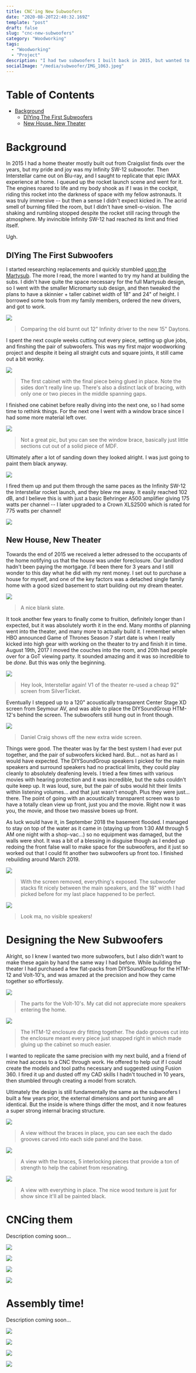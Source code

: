 ```yaml
---
title: CNC'ing New Subwoofers
date: "2020-08-20T22:40:32.169Z"
template: "post"
draft: false
slug: "cnc-new-subwoofers"
category: "Woodworking"
tags:
  - "Woodworking"
  - "Project"
description: "I had two subwoofers I built back in 2015, but wanted to build two more now that my home theater was complete. I used it as an opportunity to learn how to 3d model parts and operate a CNC. My friends think I'm crazy, and that my house is going to collapse around me as I watch a movie... we'll see!"
socialImage: "/media/subwoofer/IMG_1063.jpeg"
---
```


# Table of Contents

- [Background](#background)
	- [DIYing The First Subwoofers](#diying-the-first-subwoofers)
	- [New House, New Theater](#new-house-new-theater)

# Background

In 2015 I had a home theater mostly built out from Craigslist finds over the years, but my pride and joy was my Infinity SW-12 subwoofer. Then Interstellar came out on Blu-ray, and I saught to replicate that epic IMAX experience at home. I queued up the rocket launch scene and went for it. The engines roared to life and my body shook as if I was in the cockpit, riding this rocket into the darkness of space with my fellow astronauts. It was truly immersive -- but then a sense I didn't expect kicked in. The acrid smell of burning filled the room, but I didn't have smell-o-vision. The shaking and rumbling stopped despite the rocket still racing through the atmosphere. My invincible Infinity SW-12 had reached its limit and fried itself.

Ugh.

## DIYing The First Subwoofers

I started researching replacements and quickly stumbled [upon the Martysub](https://www.avsforum.com/threads/martysub-faq.1648673/). The more I read, the more I wanted to try my hand at building the subs. I didn't have quite the space necessary for the full Martysub design, so I went with the smaller Micromarty sub design, and then tweaked the plans to have a skinnier + taller cabinet width of 18" and 24" of height. I borrowed some tools from my family members, ordered the new drivers, and got to work.

![](/media/subwoofer/IMG_0939.jpeg)

> Comparing the old burnt out 12" Infinity driver to the new 15" Daytons. 

I spent the next couple weeks cutting out every piece, setting up glue jobs, and finshing the pair of subwoofers. This was my first major woodworking project and despite it being all straight cuts and square joints, it still came out a bit wonky. 

![](/media/subwoofer/IMG_1024.jpeg)

> The first cabinet with the final piece being glued in place. Note the sides don't really line up. There's also a distinct lack of bracing, with only one or two pieces in the middle spanning gaps.

I finished one cabinet before really diving into the next one, so I had some time to rethink things. For the next one I went with a window brace since I had some more material left over.

![](/media/subwoofer/IMG_1588.jpeg)

> Not a great pic, but you can see the window brace, basically just little sections cut out of a solid piece of MDF.

Ultimately after a lot of sanding down they looked alright. I was just going to paint them black anyway.

![](/media/subwoofer/IMG_1647.jpeg)


I fired them up and put them through the same paces as the Infinity SW-12 the Interstellar rocket launch, and they blew me away. It easily reached 102 dB, and I believe this is with just a basic Behringer A500 amplifier giving 175 watts per channel -- I later upgraded to a Crown XLS2500 which is rated for 775 watts per channel!

![](/media/subwoofer/IMG_1785.jpeg)

## New House, New Theater

Towards the end of 2015 we received a letter adressed to the occupants of the home notifying us that the house was under foreclosure. Our landlord hadn't been paying the mortgage. I'd been there for 3 years and I still wonder to this day what he did with my rent money. I set out to purchase a house for myself, and one of the key factors was a detached single family home with a good sized basement to start building out my dream theater. 


![](/media/subwoofer/IMG_8751.jpeg)

> A nice blank slate.

It took another few years to finally come to fruition, definitely longer than I expected, but it was absolutely worth it in the end. Many months of planning went into the theater, and many more to actually build it. I remember when HBO announced Game of Thrones Season 7 start date is when I really kicked into high gear with working on the theater to try and finish it in time. August 19th, 2017 I moved the couches into the room, and 20th had people over for a GoT viewing party. It sounded amazing and it was so incredible to be *done*. But this was only the beginning.

![](/media/subwoofer/IMG_3543.jpeg)

> Hey look, Interstellar again! V1 of the theater re-used a cheap 92" screen from SilverTicket.

Eventually I stepped up to a 120" acoustically transparent Center Stage XD screen from Seymour AV, and was able to place the DIYSoundGroup HTM-12's behind the screen. The subwoofers still hung out in front though.

![](/media/subwoofer/IMG_5508.jpeg)

> Daniel Craig shows off the new extra wide screen.

Things were good. The theater was by far the best system I had ever put together, and the pair of subwoofers kicked hard. But... not as hard as I would have expected. The DIYSoundGroup speakers I picked for the main speakers and surround speakers had no practical limits, they could play cleanly to absolutely deafening levels. I tried a few times with various movies with hearing protection and it was incredible, but the subs couldn't quite keep up. It was loud, sure, but the pair of subs would hit their limits within listening volumes... and that just wasn't enough. Plus they were just... there. The point of going with an acoustically transparent screen was to have a totally clean view up front, just you and the movie. Right now it was you, the movie, and those two massive boxes up front.

As luck would have it, in September 2018 the basement flooded. I managed to stay on top of the water as it came in (staying up from 1:30 AM through 5 AM one night with a shop-vac...) so no equipment was damaged, but the walls were shot. It was a bit of a blessing in disguise though as I ended up redoing the front false wall to make space for the subwoofers, and it just so worked out that I could fit another two subwoofers up front too. I finished rebuilding around March 2019.

![](/media/subwoofer/IMG_4789.jpeg)

> With the screen removed, everything's exposed. The subwoofer stacks fit nicely between the main speakers, and the 18" width I had picked before for my last place happened to be perfect. 

![](/media/subwoofer/IMG_4794.jpeg)

> Look ma, no visible speakers!


# Designing the New Subwoofers

Alright, so I knew I wanted two more subwoofers, but I also didn't want to make these again by hand the same way I had before. While building the theater I had purchased a few flat-packs from DIYSoundGroup for the HTM-12 and Volt-10's, and was amazed at the precision and how they came together so effortlessly. 

![](/media/subwoofer/d1uZWw3.jpg)

> The parts for the Volt-10's. My cat did not appreciate more speakers entering the home. 

![](/media/subwoofer/IMG_2859.jpeg)

> The HTM-12 enclosure dry fitting together. The dado grooves cut into the enclosure meant every piece just snapped right in which made gluing up the cabinet so much easier.

I wanted to replicate the same precision with my next build, and a friend of mine had access to a CNC through work. He offered to help out if I could create the models and tool paths necessary and suggested using Fusion 360. I fired it up and dusted off my CAD skills I hadn't touched in 10 years, then stumbled through creating a model from scratch.

Ultimately the design is still fundamentally the same as the subwoofers I built a few years prior, the external dimensions and port tuning are all identical. But the inside is where things differ the most, and it now features a super strong internal bracing structure.

![](/media/subwoofer/sub1.png)

> A view without the braces in place, you can see each the dado grooves carved into each side panel and the base.

![](/media/subwoofer/sub2.png)

> A view with the braces, 5 interlocking pieces that provide a ton of strength to help the cabinet from resonating.

![](/media/subwoofer/sub3.png)

> A view with everything in place. The nice wood texture is just for show since it'll all be painted black.

# CNCing them

Description coming soon...

![](/media/subwoofer/IMG_1060.jpeg)

![](/media/subwoofer/IMG_1068.jpeg)

![](/media/subwoofer/IMG_1071.jpeg)

![](/media/subwoofer/IMG_1065.jpeg)

# Assembly time!

Description coming soon...

![](/media/subwoofer/IMG_1077.jpeg)

![](/media/subwoofer/IMG_1075.jpeg)

![](/media/subwoofer/IMG_1175.jpeg)

![](/media/subwoofer/IMG_1190.jpeg)